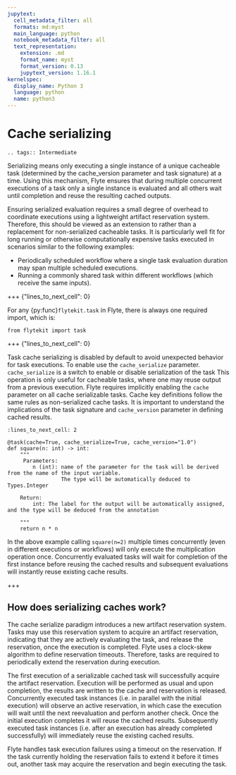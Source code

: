 ```yaml
---
jupytext:
  cell_metadata_filter: all
  formats: md:myst
  main_language: python
  notebook_metadata_filter: all
  text_representation:
    extension: .md
    format_name: myst
    format_version: 0.13
    jupytext_version: 1.16.1
kernelspec:
  display_name: Python 3
  language: python
  name: python3
---
```


# Cache serializing

```{eval-rst}
.. tags:: Intermediate
```

Serializing means only executing a single instance of a unique cacheable task (determined by the cache_version parameter and task signature) at a time. Using this mechanism, Flyte ensures that during multiple concurrent executions of a task only a single instance is evaluated and all others wait until completion and reuse the resulting cached outputs.

Ensuring serialized evaluation requires a small degree of overhead to coordinate executions using a lightweight artifact reservation system. Therefore, this should be viewed as an extension to rather than a replacement for non-serialized cacheable tasks. It is particularly well fit for long running or otherwise computationally expensive tasks executed in scenarios similar to the following examples:

- Periodically scheduled workflow where a single task evaluation duration may span multiple scheduled executions.
- Running a commonly shared task within different workflows (which receive the same inputs).

+++ {"lines_to_next_cell": 0}

For any {py:func}`flytekit.task` in Flyte, there is always one required import, which is:

```{code-cell}
from flytekit import task
```

+++ {"lines_to_next_cell": 0}

Task cache serializing is disabled by default to avoid unexpected behavior for task executions. To enable use the `cache_serialize` parameter.
`cache_serialize` is a switch to enable or disable serialization of the task
This operation is only useful for cacheable tasks, where one may reuse output from a previous execution. Flyte requires implicitly enabling the `cache` parameter on all cache serializable tasks.
Cache key definitions follow the same rules as non-serialized cache tasks. It is important to understand the implications of the task signature and `cache_version` parameter in defining cached results.

```{code-cell}
:lines_to_next_cell: 2

@task(cache=True, cache_serialize=True, cache_version="1.0")
def square(n: int) -> int:
    """
     Parameters:
        n (int): name of the parameter for the task will be derived from the name of the input variable.
                 The type will be automatically deduced to Types.Integer

    Return:
        int: The label for the output will be automatically assigned, and the type will be deduced from the annotation

    """
    return n * n
```

In the above example calling `square(n=2)` multiple times concurrently (even in different executions or workflows) will only execute the multiplication operation once.
Concurrently evaluated tasks will wait for completion of the first instance before reusing the cached results and subsequent evaluations will instantly reuse existing cache results.

+++

## How does serializing caches work?

The cache serialize paradigm introduces a new artifact reservation system. Tasks may use this reservation system to acquire an artifact reservation, indicating that they are actively evaluating the task, and release the reservation, once the execution is completed. Flyte uses a clock-skew algorithm to define reservation timeouts. Therefore, tasks are required to periodically extend the reservation during execution.

The first execution of a serializable cached task will successfully acquire the artifact reservation. Execution will be performed as usual and upon completion, the results are written to the cache and reservation is released. Concurrently executed task instances (i.e. in parallel with the initial execution) will observe an active reservation, in which case the execution will wait until the next reevaluation and perform another check. Once the initial execution completes it will reuse the cached results. Subsequently executed task instances (i.e. after an execution has already completed successfully) will immediately reuse the existing cached results.

Flyte handles task execution failures using a timeout on the reservation. If the task currently holding the reservation fails to extend it before it times out, another task may acquire the reservation and begin executing the task.
